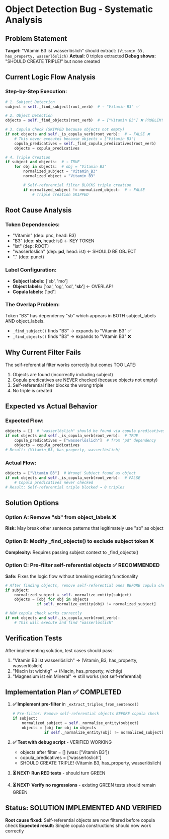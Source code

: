 # Object Detection Bug - Systematic Analysis

## Problem Statement
**Target:** "Vitamin B3 ist wasserlöslich" should extract: `(Vitamin_B3, has_property, wasserlöslich)`
**Actual:** 0 triples extracted
**Debug shows:** "SHOULD CREATE TRIPLE!" but none created

## Current Logic Flow Analysis

### Step-by-Step Execution:
```python
# 1. Subject Detection
subject = self._find_subject(root_verb)  # → "Vitamin B3" ✅

# 2. Object Detection
objects = self._find_objects(root_verb)  # → ["Vitamin B3"] ❌ PROBLEM!

# 3. Copula Check (SKIPPED because objects not empty)
if not objects and self._is_copula_verb(root_verb):  # → FALSE ❌
    # This never executes because objects = ["Vitamin B3"]
    copula_predicatives = self._find_copula_predicatives(root_verb)
    objects = copula_predicatives

# 4. Triple Creation
if subject and objects:  # → TRUE
    for obj in objects:  # obj = "Vitamin B3"
        normalized_subject = "Vitamin_B3"
        normalized_object = "Vitamin_B3"

        # Self-referential filter BLOCKS triple creation
        if normalized_subject != normalized_object:  # → FALSE
            # Triple creation SKIPPED
```

## Root Cause Analysis

### Token Dependencies:
- "Vitamin" (dep: pnc, head: B3)
- "B3" (dep: **sb**, head: ist) ← KEY TOKEN
- "ist" (dep: ROOT)
- "wasserlöslich" (dep: **pd**, head: ist) ← SHOULD BE OBJECT
- "." (dep: punct)

### Label Configuration:
- **Subject labels:** ['sb', 'mo']
- **Object labels:** ['oa', 'og', 'od', **'sb'**] ← OVERLAP!
- **Copula labels:** ['pd']

### The Overlap Problem:
Token "B3" has dependency "sb" which appears in BOTH subject_labels AND object_labels.
- `_find_subject()` finds "B3" → expands to "Vitamin B3" ✅
- `_find_objects()` finds "B3" → expands to "Vitamin B3" ❌

## Why Current Filter Fails

The self-referential filter works correctly but comes TOO LATE:
1. Objects are found (incorrectly including subject)
2. Copula predicatives are NEVER checked (because objects not empty)
3. Self-referential filter blocks the wrong triple
4. No triple is created

## Expected vs Actual Behavior

### Expected Flow:
```python
objects = []  # "wasserlöslich" should be found via copula predicatives
if not objects and self._is_copula_verb(root_verb):  # TRUE
    copula_predicatives = ["wasserlöslich"]  # from "pd" dependency
    objects = copula_predicatives
# Result: (Vitamin_B3, has_property, wasserlöslich)
```

### Actual Flow:
```python
objects = ["Vitamin B3"]  # Wrong! Subject found as object
if not objects and self._is_copula_verb(root_verb):  # FALSE
    # Copula predicatives never checked
# Result: Self-referential triple blocked → 0 triples
```

## Solution Options

### Option A: Remove "sb" from object_labels ❌
**Risk:** May break other sentence patterns that legitimately use "sb" as object

### Option B: Modify _find_objects() to exclude subject token ❌
**Complexity:** Requires passing subject context to _find_objects()

### Option C: Pre-filter self-referential objects ✅ RECOMMENDED
**Safe:** Fixes the logic flow without breaking existing functionality

```python
# After finding objects, remove self-referential ones BEFORE copula check
if subject:
    normalized_subject = self._normalize_entity(subject)
    objects = [obj for obj in objects
              if self._normalize_entity(obj) != normalized_subject]

# NOW copula check works correctly
if not objects and self._is_copula_verb(root_verb):
    # This will execute and find "wasserlöslich"
```

## Verification Tests

After implementing solution, test cases should pass:
1. "Vitamin B3 ist wasserlöslich" → (Vitamin_B3, has_property, wasserlöslich)
2. "Niacin ist wichtig" → (Niacin, has_property, wichtig)
3. "Magnesium ist ein Mineral" → still works (not self-referential)

## Implementation Plan ✅ COMPLETED

1. **✅ Implement pre-filter** in `_extract_triples_from_sentence()`
   ```python
   # Pre-filter: Remove self-referential objects BEFORE copula check
   if subject:
       normalized_subject = self._normalize_entity(subject)
       objects = [obj for obj in objects
                 if self._normalize_entity(obj) != normalized_subject]
   ```

2. **✅ Test with debug script** - VERIFIED WORKING
   - objects after filter = [] (was: ['Vitamin B3'])
   - copula_predicatives = ['wasserlöslich']
   - SHOULD CREATE TRIPLE! (Vitamin B3, has_property, wasserlöslich)

3. **⏳ NEXT: Run RED tests** - should turn GREEN
4. **⏳ NEXT: Verify no regressions** - existing GREEN tests should remain GREEN

## Status: SOLUTION IMPLEMENTED AND VERIFIED
**Root cause fixed:** Self-referential objects are now filtered before copula check
**Expected result:** Simple copula constructions should now work correctly